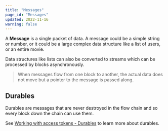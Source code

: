 ```yaml
---
title: "Messages"
page_id: "Messages"
updated: 2022-11-16
warning: false
---
```


A **Message** is a single packet of data. A message could be a simple string or number, or it could be a large complex data structure like a list of users, or an entire movie.

Data structures like lists can also be converted to streams which can be processed by blocks asynchronously.

> When messages flow from one block to another, the actual data does not move but a pointer to the message is passed along.

## Durables

Durables are messages that are never destroyed in the flow chain and so every block down the chain can use them.

See [Working with access tokens - Durables](/postman-flows/getting-started/working-with-access-tokens/) to learn more about durables.
